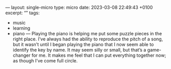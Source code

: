 —
layout: single-micro
type: micro
date: 2023-03-08 22:49:43 +0100
excerpt: “”
tags:
- music
- learning
- piano
—
Playing the piano is helping me put some puzzle pieces in the right place. I’ve always had the ability to reproduce the  pitch of a song, but it wasn’t until I began playing the piano that I now seem able to identify the key by name. It may seem silly or small, but that’s a game-changer for me. It makes me feel that I can put everything together now; as though I’ve come full circle. 